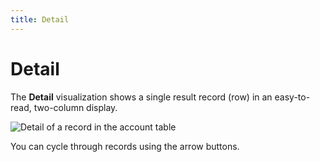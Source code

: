 ```yaml
---
title: Detail
---
```


# Detail

The **Detail** visualization shows a single result record (row) in an easy-to-read, two-column display.

![Detail of a record in the account table](../../images/detail.png)

You can cycle through records using the arrow buttons.
